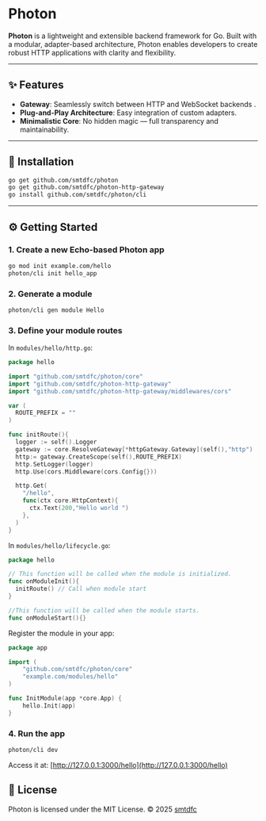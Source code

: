 # Photon

**Photon** is a lightweight and extensible backend framework for Go. Built with a modular, adapter-based architecture, Photon enables developers to create robust HTTP applications with clarity and flexibility.

---

## ✨ Features

- **Gateway**: Seamlessly switch between HTTP and WebSocket backends .
- **Plug-and-Play Architecture**: Easy integration of custom adapters.
- **Minimalistic Core**: No hidden magic — full transparency and maintainability.

---

## 🚀 Installation

```bash
go get github.com/smtdfc/photon
go get github.com/smtdfc/photon-http-gateway
go install github.com/smtdfc/photon/cli
```

---

## ⚙️ Getting Started

### 1. Create a new Echo-based Photon app

```bash
go mod init example.com/hello
photon/cli init hello_app
```

### 2. Generate a module

```bash
photon/cli gen module Hello
```

### 3. Define your module routes

In `modules/hello/http.go`:

```go
package hello

import "github.com/smtdfc/photon/core"
import "github.com/smtdfc/photon-http-gateway"
import "github.com/smtdfc/photon-http-gateway/middlewares/cors"

var (
  ROUTE_PREFIX = ""
)

func initRoute(){
  logger := self().Logger
  gateway := core.ResolveGateway[*httpGateway.Gateway](self(),"http")
  http:= gateway.CreateScope(self(),ROUTE_PREFIX)
  http.SetLogger(logger)
  http.Use(cors.Middleware(cors.Config{}))

  http.Get(
    "/hello",
    func(ctx core.HttpContext){
      ctx.Text(200,"Hello world ")
    },
  )
}

```

In `modules/hello/lifecycle.go`:

```go
package hello

// This function will be called when the module is initialized.
func onModuleInit(){
  initRoute() // Call when module start
}

//This function will be called when the module starts.
func onModuleStart(){}
```

Register the module in your app:

```go
package app

import (
    "github.com/smtdfc/photon/core"
    "example.com/modules/hello"
)

func InitModule(app *core.App) {
    hello.Init(app)
}
```

### 4. Run the app

```bash
photon/cli dev
```

Access it at:
[http://127.0.0.1:3000/hello](http://127.0.0.1:3000/hello)

## 📜 License

Photon is licensed under the MIT License.
© 2025 [smtdfc](https://github.com/smtdfc)
